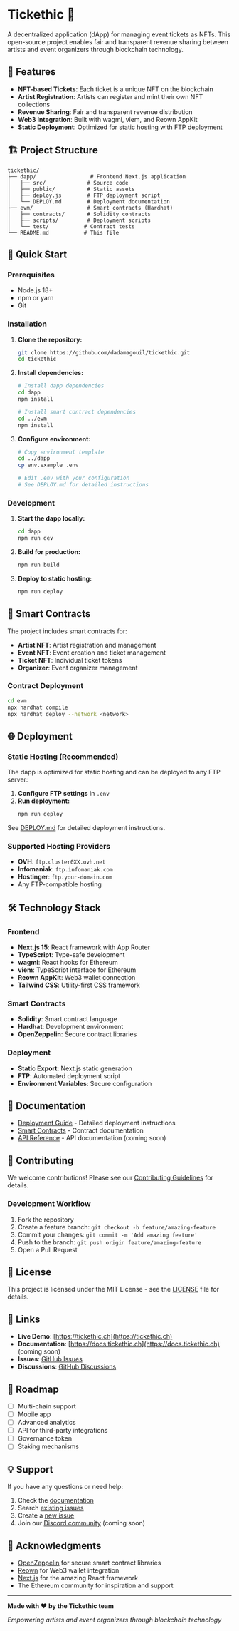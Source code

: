 # Tickethic 🎫

A decentralized application (dApp) for managing event tickets as NFTs. This open-source project enables fair and transparent revenue sharing between artists and event organizers through blockchain technology.

## 🌟 Features

- **NFT-based Tickets**: Each ticket is a unique NFT on the blockchain
- **Artist Registration**: Artists can register and mint their own NFT collections
- **Revenue Sharing**: Fair and transparent revenue distribution
- **Web3 Integration**: Built with wagmi, viem, and Reown AppKit
- **Static Deployment**: Optimized for static hosting with FTP deployment

## 🏗️ Project Structure

```
tickethic/
├── dapp/                 # Frontend Next.js application
│   ├── src/             # Source code
│   ├── public/          # Static assets
│   ├── deploy.js        # FTP deployment script
│   └── DEPLOY.md        # Deployment documentation
├── evm/                 # Smart contracts (Hardhat)
│   ├── contracts/       # Solidity contracts
│   ├── scripts/         # Deployment scripts
│   └── test/           # Contract tests
└── README.md           # This file
```

## 🚀 Quick Start

### Prerequisites

- Node.js 18+ 
- npm or yarn
- Git

### Installation

1. **Clone the repository:**
   ```bash
   git clone https://github.com/dadamagouil/tickethic.git
   cd tickethic
   ```

2. **Install dependencies:**
   ```bash
   # Install dapp dependencies
   cd dapp
   npm install
   
   # Install smart contract dependencies
   cd ../evm
   npm install
   ```

3. **Configure environment:**
   ```bash
   # Copy environment template
   cd ../dapp
   cp env.example .env
   
   # Edit .env with your configuration
   # See DEPLOY.md for detailed instructions
   ```

### Development

1. **Start the dapp locally:**
   ```bash
   cd dapp
   npm run dev
   ```

2. **Build for production:**
   ```bash
   npm run build
   ```

3. **Deploy to static hosting:**
   ```bash
   npm run deploy
   ```

## 🔧 Smart Contracts

The project includes smart contracts for:
- **Artist NFT**: Artist registration and management
- **Event NFT**: Event creation and ticket management
- **Ticket NFT**: Individual ticket tokens
- **Organizer**: Event organizer management

### Contract Deployment

```bash
cd evm
npx hardhat compile
npx hardhat deploy --network <network>
```

## 🌐 Deployment

### Static Hosting (Recommended)

The dapp is optimized for static hosting and can be deployed to any FTP server:

1. **Configure FTP settings** in `.env`
2. **Run deployment:**
   ```bash
   npm run deploy
   ```

See [DEPLOY.md](dapp/DEPLOY.md) for detailed deployment instructions.

### Supported Hosting Providers

- **OVH**: `ftp.cluster0XX.ovh.net`
- **Infomaniak**: `ftp.infomaniak.com`
- **Hostinger**: `ftp.your-domain.com`
- Any FTP-compatible hosting

## 🛠️ Technology Stack

### Frontend
- **Next.js 15**: React framework with App Router
- **TypeScript**: Type-safe development
- **wagmi**: React hooks for Ethereum
- **viem**: TypeScript interface for Ethereum
- **Reown AppKit**: Web3 wallet connection
- **Tailwind CSS**: Utility-first CSS framework

### Smart Contracts
- **Solidity**: Smart contract language
- **Hardhat**: Development environment
- **OpenZeppelin**: Secure contract libraries

### Deployment
- **Static Export**: Next.js static generation
- **FTP**: Automated deployment script
- **Environment Variables**: Secure configuration

## 📖 Documentation

- [Deployment Guide](dapp/DEPLOY.md) - Detailed deployment instructions
- [Smart Contracts](evm/README.md) - Contract documentation
- [API Reference](docs/api.md) - API documentation (coming soon)

## 🤝 Contributing

We welcome contributions! Please see our [Contributing Guidelines](CONTRIBUTING.md) for details.

### Development Workflow

1. Fork the repository
2. Create a feature branch: `git checkout -b feature/amazing-feature`
3. Commit your changes: `git commit -m 'Add amazing feature'`
4. Push to the branch: `git push origin feature/amazing-feature`
5. Open a Pull Request

## 📝 License

This project is licensed under the MIT License - see the [LICENSE](LICENSE) file for details.

## 🔗 Links

- **Live Demo**: [https://tickethic.ch](https://tickethic.ch)
- **Documentation**: [https://docs.tickethic.ch](https://docs.tickethic.ch) (coming soon)
- **Issues**: [GitHub Issues](https://github.com/dadamagouil/tickethic/issues)
- **Discussions**: [GitHub Discussions](https://github.com/dadamagouil/tickethic/discussions)

## 🎯 Roadmap

- [ ] Multi-chain support
- [ ] Mobile app
- [ ] Advanced analytics
- [ ] API for third-party integrations
- [ ] Governance token
- [ ] Staking mechanisms

## 💡 Support

If you have any questions or need help:

1. Check the [documentation](dapp/DEPLOY.md)
2. Search [existing issues](https://github.com/dadamagouil/tickethic/issues)
3. Create a [new issue](https://github.com/dadamagouil/tickethic/issues/new)
4. Join our [Discord community](https://discord.gg/tickethic) (coming soon)

## 🙏 Acknowledgments

- [OpenZeppelin](https://openzeppelin.com/) for secure smart contract libraries
- [Reown](https://reown.com/) for Web3 wallet integration
- [Next.js](https://nextjs.org/) for the amazing React framework
- The Ethereum community for inspiration and support

---

**Made with ❤️ by the Tickethic team**

*Empowering artists and event organizers through blockchain technology*
